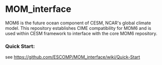 # MOM_interface

MOM6 is the future ocean component of CESM, NCAR's global climate model. This repository establishes CIME compatibility for MOM6 and is used within CESM framework to interface with the core MOM6 repository.

### Quick Start: 
see https://github.com/ESCOMP/MOM_interface/wiki/Quick-Start
